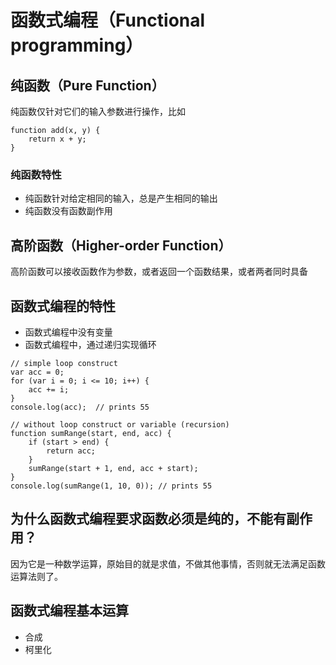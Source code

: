 # 函数式编程（Functional programming）

## 纯函数（Pure Function）
纯函数仅针对它们的输入参数进行操作，比如

```
function add(x, y) {
    return x + y;
}
```

### 纯函数特性
- 纯函数针对给定相同的输入，总是产生相同的输出
- 纯函数没有函数副作用

## 高阶函数（Higher-order Function）
高阶函数可以接收函数作为参数，或者返回一个函数结果，或者两者同时具备


## 函数式编程的特性
- 函数式编程中没有变量
- 函数式编程中，通过递归实现循环

```
// simple loop construct
var acc = 0;
for (var i = 0; i <= 10; i++) {
    acc += i;
}
console.log(acc);  // prints 55

// without loop construct or variable (recursion)
function sumRange(start, end, acc) {
    if (start > end) {
        return acc;
    }
    sumRange(start + 1, end, acc + start);
}
console.log(sumRange(1, 10, 0)); // prints 55
```

## 为什么函数式编程要求函数必须是纯的，不能有副作用？
因为它是一种数学运算，原始目的就是求值，不做其他事情，否则就无法满足函数运算法则了。

## 函数式编程基本运算
- 合成
- 柯里化

